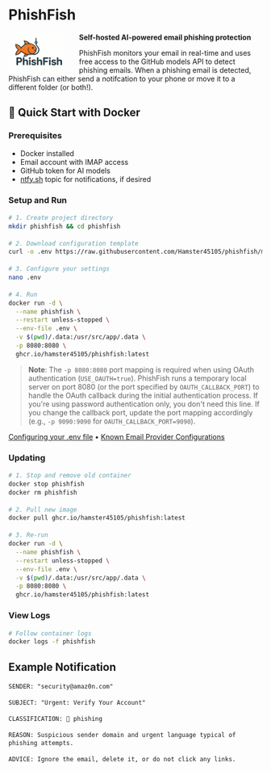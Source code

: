# PhishFish

<p align="center">
  <img src=".github/banner.png" alt="PhishFish Icon" height="80" style="float:left; margin-right: 20px;">
</p>

**Self-hosted AI-powered email phishing protection**

PhishFish monitors your email in real-time and uses free access to the GitHub models API to detect phishing emails. When a phishing email is detected, PhishFish can either send a notifcation to your phone or move it to a different folder (or both!).

## 🚀 Quick Start with Docker

### Prerequisites
- Docker installed
- Email account with IMAP access
- GitHub token for AI models
- [ntfy.sh](https://ntfy.sh) topic for notifications, if desired

### Setup and Run
```bash
# 1. Create project directory
mkdir phishfish && cd phishfish

# 2. Download configuration template
curl -o .env https://raw.githubusercontent.com/Hamster45105/phishfish/main/.env.example

# 3. Configure your settings
nano .env 

# 4. Run
docker run -d \
  --name phishfish \
  --restart unless-stopped \
  --env-file .env \
  -v $(pwd)/.data:/usr/src/app/.data \
  -p 8080:8080 \
  ghcr.io/hamster45105/phishfish:latest
```

> **Note**: The `-p 8080:8080` port mapping is required when using OAuth authentication (`USE_OAUTH=true`). PhishFish runs a temporary local server on port 8080 (or the port specified by `OAUTH_CALLBACK_PORT`) to handle the OAuth callback during the initial authentication process. If you're using password authentication only, you don't need this line. If you change the callback port, update the port mapping accordingly (e.g., `-p 9090:9090` for `OAUTH_CALLBACK_PORT=9090`).


[Configuring your .env file](docs/CONFIGURATION.md) • [Known Email Provider Configurations](docs/KNOWN_CONFIGS.md)

### Updating

```bash
# 1. Stop and remove old container
docker stop phishfish
docker rm phishfish

# 2. Pull new image
docker pull ghcr.io/hamster45105/phishfish:latest

# 3. Re-run
docker run -d \
  --name phishfish \
  --restart unless-stopped \
  --env-file .env \
  -v $(pwd)/.data:/usr/src/app/.data \
  -p 8080:8080 \
  ghcr.io/hamster45105/phishfish:latest
```

### View Logs
```bash
# Follow container logs
docker logs -f phishfish
```

## Example Notification
```
SENDER: "security@amaz0n.com"

SUBJECT: "Urgent: Verify Your Account"

CLASSIFICATION: 🔴 phishing

REASON: Suspicious sender domain and urgent language typical of phishing attempts.

ADVICE: Ignore the email, delete it, or do not click any links.
```
